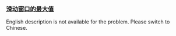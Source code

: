 ### [滑动窗口的最大值](https://leetcode.com/problems/hua-dong-chuang-kou-de-zui-da-zhi-lcof)

<p>English description is not available for the problem. Please switch to Chinese.</p>